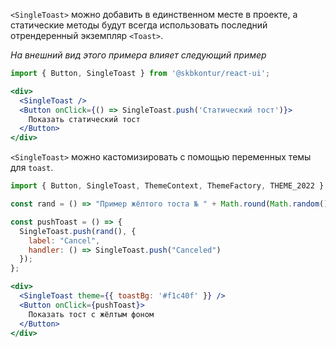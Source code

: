 `<SingleToast>` можно добавить в единственном месте в проекте, а статические методы будут всегда использовать последний отрендеренный экземпляр `<Toast>`.

_На внешний вид этого примера влияет следующий пример_

```jsx harmony
import { Button, SingleToast } from '@skbkontur/react-ui';

<div>
  <SingleToast />
  <Button onClick={() => SingleToast.push('Статический тост')}>
    Показать статический тост
  </Button>
</div>
```

`<SingleToast>` можно кастомизировать с помощью переменных темы для `toast`.
```jsx harmony
import { Button, SingleToast, ThemeContext, ThemeFactory, THEME_2022 } from '@skbkontur/react-ui';

const rand = () => "Пример жёлтого тоста № " + Math.round(Math.random() * 100).toString();

const pushToast = () => {
  SingleToast.push(rand(), {
    label: "Cancel",
    handler: () => SingleToast.push("Canceled")
  });
};

<div>
  <SingleToast theme={{ toastBg: '#f1c40f' }} />
  <Button onClick={pushToast}>
    Показать тост с жёлтым фоном
  </Button>
</div>
```
